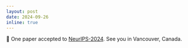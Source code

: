 ```yaml
---
layout: post
date: 2024-09-26
inline: true
---
```

🎉 One paper accepted to [NeurIPS-2024](https://neurips.cc/). See you in Vancouver, Canada.